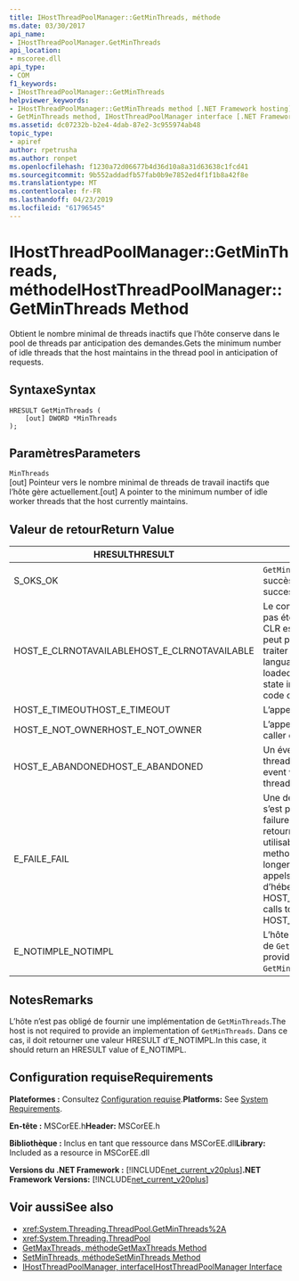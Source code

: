 ```yaml
---
title: IHostThreadPoolManager::GetMinThreads, méthode
ms.date: 03/30/2017
api_name:
- IHostThreadPoolManager.GetMinThreads
api_location:
- mscoree.dll
api_type:
- COM
f1_keywords:
- IHostThreadPoolManager::GetMinThreads
helpviewer_keywords:
- IHostThreadPoolManager::GetMinThreads method [.NET Framework hosting]
- GetMinThreads method, IHostThreadPoolManager interface [.NET Framework hosting]
ms.assetid: dc07232b-b2e4-4dab-87e2-3c955974ab48
topic_type:
- apiref
author: rpetrusha
ms.author: ronpet
ms.openlocfilehash: f1230a72d06677b4d36d10a8a31d63638c1fcd41
ms.sourcegitcommit: 9b552addadfb57fab0b9e7852ed4f1f1b8a42f8e
ms.translationtype: MT
ms.contentlocale: fr-FR
ms.lasthandoff: 04/23/2019
ms.locfileid: "61796545"
---
```

# <a name="ihostthreadpoolmanagergetminthreads-method"></a><span data-ttu-id="83036-102">IHostThreadPoolManager::GetMinThreads, méthode</span><span class="sxs-lookup"><span data-stu-id="83036-102">IHostThreadPoolManager::GetMinThreads Method</span></span>
<span data-ttu-id="83036-103">Obtient le nombre minimal de threads inactifs que l’hôte conserve dans le pool de threads par anticipation des demandes.</span><span class="sxs-lookup"><span data-stu-id="83036-103">Gets the minimum number of idle threads that the host maintains in the thread pool in anticipation of requests.</span></span>  
  
## <a name="syntax"></a><span data-ttu-id="83036-104">Syntaxe</span><span class="sxs-lookup"><span data-stu-id="83036-104">Syntax</span></span>  
  
```  
HRESULT GetMinThreads (  
    [out] DWORD *MinThreads  
);  
```  
  
## <a name="parameters"></a><span data-ttu-id="83036-105">Paramètres</span><span class="sxs-lookup"><span data-stu-id="83036-105">Parameters</span></span>  
 `MinThreads`  
 <span data-ttu-id="83036-106">[out] Pointeur vers le nombre minimal de threads de travail inactifs que l’hôte gère actuellement.</span><span class="sxs-lookup"><span data-stu-id="83036-106">[out] A pointer to the minimum number of idle worker threads that the host currently maintains.</span></span>  
  
## <a name="return-value"></a><span data-ttu-id="83036-107">Valeur de retour</span><span class="sxs-lookup"><span data-stu-id="83036-107">Return Value</span></span>  
  
|<span data-ttu-id="83036-108">HRESULT</span><span class="sxs-lookup"><span data-stu-id="83036-108">HRESULT</span></span>|<span data-ttu-id="83036-109">Description</span><span class="sxs-lookup"><span data-stu-id="83036-109">Description</span></span>|  
|-------------|-----------------|  
|<span data-ttu-id="83036-110">S_OK</span><span class="sxs-lookup"><span data-stu-id="83036-110">S_OK</span></span>|<span data-ttu-id="83036-111">`GetMinThreads` retourné avec succès.</span><span class="sxs-lookup"><span data-stu-id="83036-111">`GetMinThreads` returned successfully.</span></span>|  
|<span data-ttu-id="83036-112">HOST_E_CLRNOTAVAILABLE</span><span class="sxs-lookup"><span data-stu-id="83036-112">HOST_E_CLRNOTAVAILABLE</span></span>|<span data-ttu-id="83036-113">Le common language runtime (CLR) n’a pas été chargé dans un processus ou le CLR est dans un état dans lequel il ne peut pas exécuter le code managé ou traiter l’appel avec succès.</span><span class="sxs-lookup"><span data-stu-id="83036-113">The common language runtime (CLR) has not been loaded into a process, or the CLR is in a state in which it cannot run managed code or process the call successfully.</span></span>|  
|<span data-ttu-id="83036-114">HOST_E_TIMEOUT</span><span class="sxs-lookup"><span data-stu-id="83036-114">HOST_E_TIMEOUT</span></span>|<span data-ttu-id="83036-115">L’appel a expiré.</span><span class="sxs-lookup"><span data-stu-id="83036-115">The call timed out.</span></span>|  
|<span data-ttu-id="83036-116">HOST_E_NOT_OWNER</span><span class="sxs-lookup"><span data-stu-id="83036-116">HOST_E_NOT_OWNER</span></span>|<span data-ttu-id="83036-117">L’appelant ne possède pas le verrou.</span><span class="sxs-lookup"><span data-stu-id="83036-117">The caller does not own the lock.</span></span>|  
|<span data-ttu-id="83036-118">HOST_E_ABANDONED</span><span class="sxs-lookup"><span data-stu-id="83036-118">HOST_E_ABANDONED</span></span>|<span data-ttu-id="83036-119">Un événement a été annulé alors qu’un thread bloqué ou Fibre l’attendait.</span><span class="sxs-lookup"><span data-stu-id="83036-119">An event was canceled while a blocked thread or fiber was waiting on it.</span></span>|  
|<span data-ttu-id="83036-120">E_FAIL</span><span class="sxs-lookup"><span data-stu-id="83036-120">E_FAIL</span></span>|<span data-ttu-id="83036-121">Une défaillance catastrophique inconnue s’est produite.</span><span class="sxs-lookup"><span data-stu-id="83036-121">An unknown catastrophic failure occurred.</span></span> <span data-ttu-id="83036-122">Lorsqu’une méthode retourne E_FAIL, le CLR n’est plus utilisable au sein du processus.</span><span class="sxs-lookup"><span data-stu-id="83036-122">When a method returns E_FAIL, the CLR is no longer usable within the process.</span></span> <span data-ttu-id="83036-123">Les appels suivants aux méthodes d’hébergement retournent HOST_E_CLRNOTAVAILABLE.</span><span class="sxs-lookup"><span data-stu-id="83036-123">Subsequent calls to hosting methods return HOST_E_CLRNOTAVAILABLE.</span></span>|  
|<span data-ttu-id="83036-124">E_NOTIMPL</span><span class="sxs-lookup"><span data-stu-id="83036-124">E_NOTIMPL</span></span>|<span data-ttu-id="83036-125">L’hôte ne fournit pas une implémentation de `GetMinThreads`.</span><span class="sxs-lookup"><span data-stu-id="83036-125">The host does not provide an implementation of `GetMinThreads`.</span></span>|  
  
## <a name="remarks"></a><span data-ttu-id="83036-126">Notes</span><span class="sxs-lookup"><span data-stu-id="83036-126">Remarks</span></span>  
 <span data-ttu-id="83036-127">L’hôte n’est pas obligé de fournir une implémentation de `GetMinThreads`.</span><span class="sxs-lookup"><span data-stu-id="83036-127">The host is not required to provide an implementation of `GetMinThreads`.</span></span> <span data-ttu-id="83036-128">Dans ce cas, il doit retourner une valeur HRESULT d’E_NOTIMPL.</span><span class="sxs-lookup"><span data-stu-id="83036-128">In this case, it should return an HRESULT value of E_NOTIMPL.</span></span>  
  
## <a name="requirements"></a><span data-ttu-id="83036-129">Configuration requise</span><span class="sxs-lookup"><span data-stu-id="83036-129">Requirements</span></span>  
 <span data-ttu-id="83036-130">**Plateformes :** Consultez [Configuration requise](../../../../docs/framework/get-started/system-requirements.md).</span><span class="sxs-lookup"><span data-stu-id="83036-130">**Platforms:** See [System Requirements](../../../../docs/framework/get-started/system-requirements.md).</span></span>  
  
 <span data-ttu-id="83036-131">**En-tête :** MSCorEE.h</span><span class="sxs-lookup"><span data-stu-id="83036-131">**Header:** MSCorEE.h</span></span>  
  
 <span data-ttu-id="83036-132">**Bibliothèque :** Inclus en tant que ressource dans MSCorEE.dll</span><span class="sxs-lookup"><span data-stu-id="83036-132">**Library:** Included as a resource in MSCorEE.dll</span></span>  
  
 <span data-ttu-id="83036-133">**Versions du .NET Framework :** [!INCLUDE[net_current_v20plus](../../../../includes/net-current-v20plus-md.md)]</span><span class="sxs-lookup"><span data-stu-id="83036-133">**.NET Framework Versions:** [!INCLUDE[net_current_v20plus](../../../../includes/net-current-v20plus-md.md)]</span></span>  
  
## <a name="see-also"></a><span data-ttu-id="83036-134">Voir aussi</span><span class="sxs-lookup"><span data-stu-id="83036-134">See also</span></span>

- <xref:System.Threading.ThreadPool.GetMinThreads%2A>
- <xref:System.Threading.ThreadPool>
- [<span data-ttu-id="83036-135">GetMaxThreads, méthode</span><span class="sxs-lookup"><span data-stu-id="83036-135">GetMaxThreads Method</span></span>](../../../../docs/framework/unmanaged-api/hosting/ihostthreadpoolmanager-getmaxthreads-method.md)
- [<span data-ttu-id="83036-136">SetMinThreads, méthode</span><span class="sxs-lookup"><span data-stu-id="83036-136">SetMinThreads Method</span></span>](../../../../docs/framework/unmanaged-api/hosting/ihostthreadpoolmanager-setminthreads-method.md)
- [<span data-ttu-id="83036-137">IHostThreadPoolManager, interface</span><span class="sxs-lookup"><span data-stu-id="83036-137">IHostThreadPoolManager Interface</span></span>](../../../../docs/framework/unmanaged-api/hosting/ihostthreadpoolmanager-interface.md)
